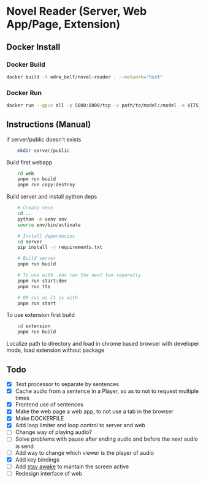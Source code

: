 # Novel Reader (Server, Web App/Page, Extension)

## Docker Install

### Docker Build

``` bash
docker build -t odra_belf/novel-reader . --network="host"
```

### Docker Run

``` bash
docker run --gpus all -p 5000:8000/tcp -v path/to/model:/model -e VITS_MODEL=/model -d odra_belf/novel-reader
```

## Instructions (Manual)

if server/public doesn't exists

```bash
    mkdir server/public
```

Build first webapp

```bash
    cd web
    pnpm run build
    pnpm run copy:destroy
```

Build server and install python deps

```bash
    # Create venv
    cd ..
    python -m venv env
    source env/bin/activate

    # Install dependecies
    cd server
    pip install -r requirements.txt

    # Build server
    pnpm run build

    # To use with .env run the next two separetly
    pnpm run start:dev
    pnpm run tts

    # OR run as it is with
    pnpm run start
```

To use extension first build

```bash
    cd extension
    pnpm run build
```

Localize path to directory and load in chrome based browser with developer mode, load extension without package

## Todo

- [x] Text processor to separate by sentences
- [x] Cache audio from a sentence in a Player, so as to not to request multiple times
- [x] Frontend use of sentences
- [x] Make the web page a web app, to not use a tab in the browser
- [x] Make DOCKERFILE
- [x] Add loop limiter and loop control to server and web
- [ ] Change way of playing audio?
- [ ] Solve problems with pause after ending audio and before the next audio is send
- [ ] Add way to change which viewer is the player of audio
- [x] Add key bindings
- [ ] Add [stay awake](https://developer.chrome.com/docs/capabilities/web-apis/wake-lock) to mantain the screen active
- [ ] Redesign interface of web
